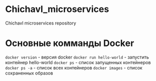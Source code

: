 # Chichavl_microservices
Chichavl microservices repository

# Основные комманды Docker
`docker version` - версия docker
`docker run hello-world` - запустить контейнер hello-world
`docker ps` - список запущенных контейнеров
`docker ps -a` - список всех контейнеров
`docker images` - список сохраненных образов

